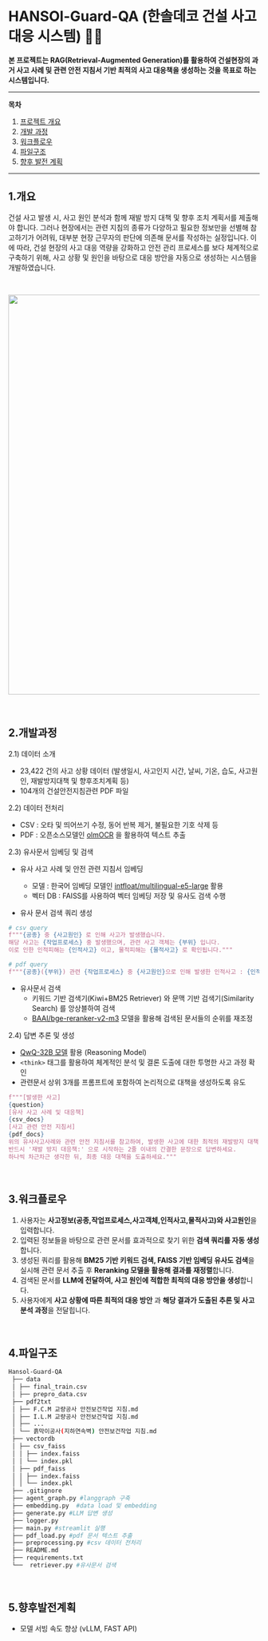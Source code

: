 # HANSOl-Guard-QA (한솔데코 건설 사고 대응 시스템) 👷🏼

**본 프로젝트는 RAG(Retrieval-Augmented Generation)를 활용하여 건설현장의 과거 사고 사례 및 관련 안전 지침서 기반 최적의 사고 대응책을 생성하는 것을 목표로 하는 시스템입니다.**

-----

**목차**

1. [프로젝트 개요](#1개요)
2. [개발 과정](#2개발과정)
3. [워크플로우](#3워크플로우)
4. [파일구조](#4파일구조)
5. [향후 발전 계획](#5향후발전계획)

---

## 1.개요 

건설 사고 발생 시, 사고 원인 분석과 함께 재발 방지 대책 및 향후 조치 계획서를 제출해야 합니다. 그러나 현장에서는 관련 지침의 종류가 다양하고 필요한 정보만을 선별해 참고하기가 어려워, 대부분 현장 근무자의 판단에 의존해 문서를 작성하는 실정입니다. 이에 따라, 건설 현장의 사고 대응 역량을 강화하고 안전 관리 프로세스를 보다 체계적으로 구축하기 위해, 사고 상황 및 원인을 바탕으로 대응 방안을 자동으로 생성하는 시스템을 개발하였습니다.

<br>

<p align="center">
<img src="https://github.com/user-attachments/assets/e5f7ef68-1bdc-42ee-9f0c-0b9e931d2194" width="800"/>
</p>

<br>

## 2.개발과정 

2.1) 데이터 소개

- 23,422 건의 사고 상황 데이터 
(발생일시, 사고인지 시간, 날씨, 기온, 습도, 사고원인, 재발방지대책 및 향후조치계획 등)
- 104개의 건설안전지침관련 PDF 파일

2.2) 데이터 전처리
- CSV : 오타 및 띄어쓰기 수정, 동어 반복 제거, 불필요한 기호 삭제 등 
- PDF : 오픈소스모델인 [olmOCR](https://huggingface.co/allenai/olmOCR-7B-0225-preview) 을 활용하여 텍스트 추출 

2.3) 유사문서 임베딩 및 검색

- 유사 사고 사례 및 안전 관련 지침서 임베딩 
  - 모델 : 한국어 임베딩 모델인 [intfloat/multilingual-e5-large](https://huggingface.co/intfloat/multilingual-e5-large) 활용
  - 벡터 DB : FAISS를 사용하여 벡터 임베딩 저장 및 유사도 검색 수행

- 유사 문서 검색 쿼리 생성 
```python
# csv query
f"""{공종} 중 {사고원인} 로 인해 사고가 발생했습니다.
해당 사고는 {작업프로세스} 중 발생했으며, 관련 사고 객체는 {부위} 입니다. 
이로 인한 인적피해는 {인적사고} 이고, 물적피해는 {물적사고} 로 확인됩니다."""

# pdf query 
f"""{공종}({부위}) 관련 {작업프로세스} 중 {사고원인}으로 인해 발생한 인적사고 : {인적사고} 및 물적사고 : {물적사고} 에 대한 안전 작업 지침 및 안전 조치 사항"""
```
- 유사문서 검색 
  - 키워드 기반 검색기(Kiwi+BM25 Retriever) 와 문맥 기반 검색기(Similarity Search) 를 앙상블하여 검색 
  - [BAAI/bge-reranker-v2-m3](https://huggingface.co/BAAI/bge-reranker-v2-m3) 모델을 활용해 검색된 문서들의 순위를 재조정 

2.4) 답변 추론 및 생성

- [QwQ-32B 모델](https://huggingface.co/Qwen/QwQ-32B) 활용 (Reasoning Model) 
- `<think>` 태그를 활용하여 체계적인 분석 및 결론 도출에 대한 투명한 사고 과정 확인
- 관련문서 상위 3개를 프롬프트에 포함하여 논리적으로 대책을 생성하도록 유도
```python
f"""[발생한 사고]
{question}
[유사 사고 사례 및 대응책]
{csv_docs}
[사고 관련 안전 지침서]
{pdf_docs}
위의 유사사고사례와 관련 안전 지침서를 참고하여, 발생한 사고에 대한 최적의 재발방지 대책 및 향후 조치 계획을 간결하게 작성해주세요.
반드시 '재발 방지 대응책:' 으로 시작하는 2줄 이내의 간결한 문장으로 답변하세요.
하나씩 차근차근 생각한 뒤, 최종 대응 대책을 도출하세요."""
```
<br>

## 3.워크플로우 
1. 사용자는 **사고정보(공종,작업프로세스,사고객체,인적사고,물적사고)와 사고원인**을 입력합니다.
2. 입력된 정보들을 바탕으로 관련 문서를 효과적으로 찾기 위한 **검색 쿼리를 자동 생성**합니다.  
3. 생성된 쿼리를 활용해 **BM25 기반 키워드 검색, FAISS 기반 임베딩 유사도 검색**을 실시해 관련 문서 추출 후 **Reranking 모델을 활용해 결과를 재정렬**합니다.
4. 검색된 문서를 **LLM에 전달하여, 사고 원인에 적합한 최적의 대응 방안을 생성**합니다.
5. 사용자에게 **사고 상황에 따른 최적의 대응 방안** 과 **해당 결과가 도출된 추론 및 사고 분석 과정**을 전달힙니다. 

<br>

## 4.파일구조 
```bash
Hansol-Guard-QA
 ├── data
 │ ├── final_train.csv  
 │ ├── prepro_data.csv  
 ├── pdf2txt
 │ ├── F.C.M 교량공사 안전보건작업 지침.md
 │ ├── I.L.M 교량공사 안전보건작업 지침.md
 │ ├── ...
 │ └── 흙막이공사(지하연속벽) 안전보건작업 지침.md
 ├── vectordb
 │ ├── csv_faiss
 │ │ ├── index.faiss
 │ │ └── index.pkl
 │ ├── pdf_faiss
 │ │ ├── index.faiss
 │ │ └── index.pkl
 ├── .gitignore
 ├── agent_graph.py #langgraph 구축
 ├── embedding.py  #data load 및 embedding 
 ├── generate.py #LLM 답변 생성 
 ├── logger.py
 ├── main.py #streamlit 실행 
 ├── pdf_load.py #pdf 문서 텍스트 추출 
 ├── preprocessing.py #csv 데이터 전처리 
 ├── README.md
 ├── requirements.txt
 └──  retriever.py #유사문서 검색 
```
<br>

## 5.향후발전계획 
- 모델 서빙 속도 향상 (vLLM, FAST API)
